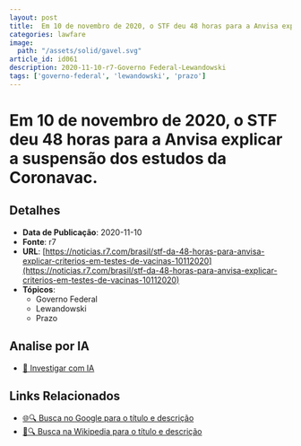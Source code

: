 ```yaml
---
layout: post
title:  Em 10 de novembro de 2020, o STF deu 48 horas para a Anvisa explicar a suspensão dos estudos da Coronavac.
categories: lawfare
image: 
  path: "/assets/solid/gavel.svg"
article_id: id061
description: 2020-11-10-r7-Governo Federal-Lewandowski
tags: ['governo-federal', 'lewandowski', 'prazo']
---
```


# Em 10 de novembro de 2020, o STF deu 48 horas para a Anvisa explicar a suspensão dos estudos da Coronavac.

## Detalhes
- **Data de Publicação**: 2020-11-10
- **Fonte**: r7
- **URL**: [https://noticias.r7.com/brasil/stf-da-48-horas-para-anvisa-explicar-criterios-em-testes-de-vacinas-10112020](https://noticias.r7.com/brasil/stf-da-48-horas-para-anvisa-explicar-criterios-em-testes-de-vacinas-10112020)
- **Tópicos**:
  - Governo Federal
  - Lewandowski
  - Prazo

## Analise por IA
- [🤖 Investigar com IA](https://www.perplexity.ai/search?q=%22not%C3%ADcia%20artigo%20Brasil%22%20Em%2010%20de%20novembro%20de%202020%2C%20o%20STF%20deu%2048%20horas%20para%20a%20Anvisa%20explicar%20a%20suspens%C3%A3o%20dos%20estudos%20da%20Coronavac.%20r7%202020-11-10)

## Links Relacionados
- [🌐🔍 Busca no Google para o título e descrição](https://www.google.com/search?q=%22not%C3%ADcia%20artigo%20Brasil%22%20Em%2010%20de%20novembro%20de%202020%2C%20o%20STF%20deu%2048%20horas%20para%20a%20Anvisa%20explicar%20a%20suspens%C3%A3o%20dos%20estudos%20da%20Coronavac.%20r7%202020-11-10)
- [📖🔍 Busca na Wikipedia para o título e descrição](https://pt.wikipedia.org/w/index.php?search=%22not%C3%ADcia%20artigo%20Brasil%22%20Em%2010%20de%20novembro%20de%202020%2C%20o%20STF%20deu%2048%20horas%20para%20a%20Anvisa%20explicar%20a%20suspens%C3%A3o%20dos%20estudos%20da%20Coronavac.%20r7%202020-11-10)

